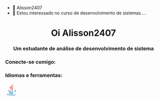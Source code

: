- 👋 Alisson2407
- 👀 Estou interessado no curso de desenvolvimento de sistemas ...

<h1 align="center">Oi Alisson2407</h1>
<h3 align="center">Um estudante de análise de desenvolvimento de sistema </h3>

<h3 align="left">Conecte-se comigo:</h3>
<p align="left">
</p>

<h3 align="left">Idiomas e ferramentas:</h3>
<p align="left"> <a href="https://www.java.com" target="_blank" rel="noreferrer"> <img src="https://raw.githubusercontent.com/devicons/devicon/master/icons/java/java-original.svg" alt="java" width="40" height="40"/> </a> </p>


